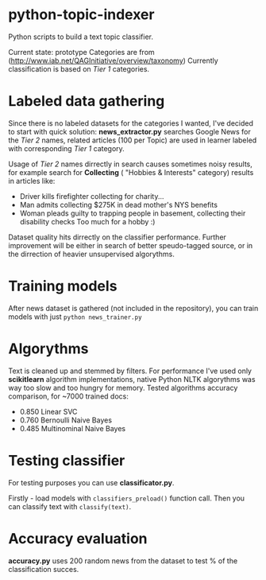 # python-topic-indexer
Python scripts to build a text topic classifier.

Current state: prototype
Categories are from (http://www.iab.net/QAGInitiative/overview/taxonomy)
Currently classification is based on *Tier 1* categories.

# Labeled data gathering
Since there is no labeled datasets for the categories I wanted, I've decided to start with quick solution:
**news_extractor.py** searches Google News for the *Tier 2* names, related articles (100 per Topic) are used in learner labeled with corresponding *Tier 1* category. 

Usage of *Tier 2* names dirrectly in search causes sometimes noisy results, for example search for **Collecting** ( "Hobbies & Interests" category) results in articles like:
 - Driver kills firefighter collecting for charity...
 - Man admits collecting $275K in dead mother's NYS benefits
 - Woman pleads guilty to trapping people in basement, collecting their disability checks
Too much for a hobby :)

Dataset quality hits dirrectly on the classifier performance. Further improvement will be either in search of better speudo-tagged source, or in the dirrection of heavier unsupervised algorythms.

# Training models
After news dataset is gathered (not included in the repository), you can train models with just
`python news_trainer.py`

# Algorythms
Text is cleaned up and stemmed by filters.
For performance I've used only  **scikitlearn** algorithm implementations, native Python NLTK algorythms was way too slow and too hungry for memory.
Tested algorithms accuracy comparison, for ~7000 trained docs:
 - 0.850 Linear SVC
 - 0.760 Bernoulli Naive Bayes
 - 0.485 Multinominal Naive Bayes

# Testing classifier
For testing purposes you can use **classificator.py**.

Firstly - load models with `classifiers_preload()` function call.
Then you can classify text with `classify(text)`.

# Accuracy evaluation
**accuracy.py** uses 200 random news from the dataset to test % of the classification succes.
